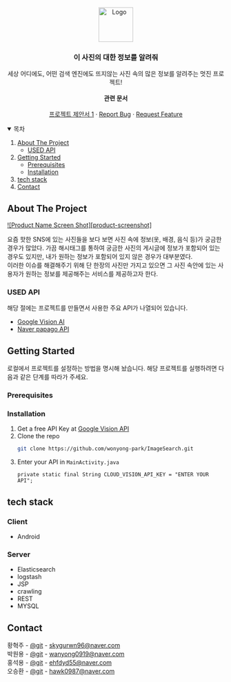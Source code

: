 


<!-- PROJECT LOGO -->
<br />
<p align="center">
  <a href="https://github.com/othneildrew/Best-README-Template">

  <img src="https://user-images.githubusercontent.com/47339929/117532491-c70fa500-b022-11eb-8e6f-2735b7ab193b.png" alt="Logo" width="80" height="80"> 
  </a>

  <h3 align="center">이 사진의 대한 정보를 알려줘</h3>

  <p align="center">
    세상 어디에도, 어떤 검색 엔진에도 뜨지않는 사진 속의 많은 정보를 알려주는 멋진 프로젝트!     <br />
    <br />
   <strong> 관련 문서 </strong>
    <br />
    <br />
    <a href="">프로젝트 제안서 1</a>
    ·
    <a href="">Report Bug</a>
    ·
    <a href="">Request Feature</a>
  </p>
</p>



<!-- TABLE OF CONTENTS -->
<details open="open">
  <summary>목차</summary>
  <ol>
    <li>
      <a href="#about-the-project">About The Project</a>
      <ul>
        <li><a href="#USED-API">USED API</a></li>
      </ul>
    </li>
    <li>
      <a href="#getting-started">Getting Started</a>
      <ul>
        <li><a href="#prerequisites">Prerequisites</a></li>
        <li><a href="#installation">Installation</a></li>
      </ul>
    </li>
    <li><a href="#tech-stack">tech stack</a></li>
    <li><a href="#contact">Contact</a></li>
  </ol>
</details>



<!-- ABOUT THE PROJECT -->
## About The Project

[![Product Name Screen Shot][product-screenshot]](https://example.com)

요즘 핫한 SNS에 있는 사진들을 보다 보면 사진 속에 정보(옷, 배경, 음식 등)가 궁금한 경우가 많았다. 
가끔 해시태그를 통하여 궁금한 사진의 게시글에 정보가 포함되어 있는 경우도 있지만, 내가 원하는 정보가 포함되어 있지 않은 경우가 대부분였다.</br>
이러한 이슈를 해결해주기 위해 단 한장의 사진만 가지고 있으면 그 사진 속안에 있는 사용자가 원하는 정보를 제공해주는 서비스를 제공하고자 한다.

### USED API
해당 절에는 프로젝트를 만들면서 사용한 주요 API가 나열되어 있습니다.
* [Google Vision AI](https://cloud.google.com/vision?utm_source=naver&utm_medium=cpc&utm_campaign=japac-KR-all-ko-dr-bkws-all-all-trial-none-na-1009882&utm_content=text-blank_slate-none-none-DEV_c-CRE_%7Bcreative%7D-ADGP_-KWID_700000002227900-%7BTargetId%7D&utm_term=KW_%7Bkeyword%3Adefault%7D-%EA%B5%AC%EA%B8%80%EB%B9%84%EC%A0%84API&gclid=CKjEp__QufACFZWXvAod08kNEQ&gclsrc=ds)
* [Naver papago API](https://developers.naver.com/docs/papago/)


<!-- GETTING STARTED -->
## Getting Started
로컬에서 프로젝트를 설정하는 방법을 명시해 놨습니다.
해당 프로젝트를 실행하려면 다음과 같은 단계를 따라가 주세요.

### Prerequisites

### Installation

1. Get a free API Key at [Google Vision API](https://cloud.google.com/vision?utm_source=naver&utm_medium=cpc&utm_campaign=japac-KR-all-ko-dr-bkws-all-all-trial-none-na-1009882&utm_content=text-blank_slate-none-none-DEV_c-CRE_%7Bcreative%7D-ADGP_-KWID_700000002227900-%7BTargetId%7D&utm_term=KW_%7Bkeyword%3Adefault%7D-%EA%B5%AC%EA%B8%80%EB%B9%84%EC%A0%84API&gclid=CKjEp__QufACFZWXvAod08kNEQ&gclsrc=ds)
2. Clone the repo
   ```sh
   git clone https://github.com/wonyong-park/ImageSearch.git
   ```
3. Enter your API in `MainActivity.java`
   ```JS
   private static final String CLOUD_VISION_API_KEY = "ENTER YOUR API";
   ```



<!-- USAGE EXAMPLES -->
## tech stack

### Client
- Android

### Server
- Elasticsearch
- logstash
- JSP
- crawling
- REST
- MYSQL




<!-- CONTACT -->
## Contact

황혁주 - [@git](https://github.com/huckjuhwang) - skygurwn96@naver.com    <br />
박원용 - [@git](https://github.com/wonyong-park) - wanyong0919@naver.com    <br />
홍석용 - [@git](https://github.com/seokhong962) - ehfdyd55@naver.com   <br />
오승환 - [@git](https://github.com/seokhong962) - hawk0987@naver.com    <br />









